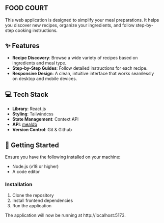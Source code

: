 ## FOOD COURT

This web application is designed to simplify your meal preparations.
It helps you discover new recipes, organize your ingredients, and follow step-by-step cooking instructions.

## ✨ Features

- **Recipe Discovery**: Browse a wide variety of recipes based on ingredients and meal type.
- **Step-by-Step Guides**: Follow detailed instructions for each recipe.
- **Responsive Design**: A clean, intuitive interface that works seamlessly on desktop and mobile devices.

## 💻 Tech Stack

- **Library**: React.js
- **Styling**: Tailwindcss
- **State Management**: Context API
- **API**: [mealdb](https://www.themealdb.com/)
- **Version Control**: Git & Github

## 🚀 Getting Started

Ensure you have the following installed on your machine:

- Node.js (v18 or higher)
- A code editor

### Installation

1. Clone the repository
2. Install frontend dependencies
3. Run the application

The application will now be running at http://localhost:5173.
